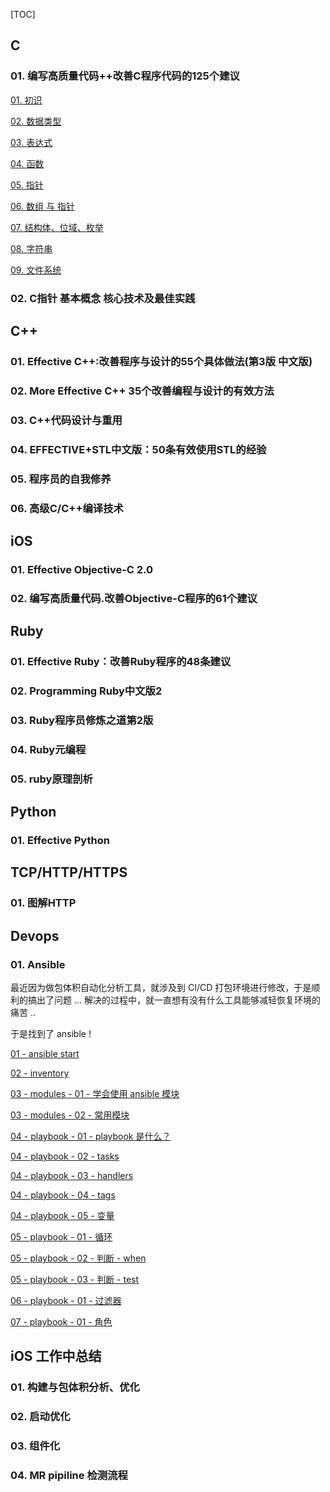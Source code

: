 [TOC]

## C

### 01. 编写高质量代码++改善C程序代码的125个建议

[01. 初识](./125_Suggestions_Writing_High_Quality_Code_for_c/01/initial.md)

[02. 数据类型](./125_Suggestions_Writing_High_Quality_Code_for_c/02/data_type.md)

[03. 表达式](./125_Suggestions_Writing_High_Quality_Code_for_c/03/expression.md)

[04. 函数](./125_Suggestions_Writing_High_Quality_Code_for_c/04/function.md)

[05. 指针](./125_Suggestions_Writing_High_Quality_Code_for_c/05/pointer.md)

[06. 数组 与 指针](./125_Suggestions_Writing_High_Quality_Code_for_c/06/array_pointer.md)

[07. 结构体、位域、枚举](./125_Suggestions_Writing_High_Quality_Code_for_c/07/struct.md)

[08. 字符串](./125_Suggestions_Writing_High_Quality_Code_for_c/08/string.md)

[09. 文件系统](./125_Suggestions_Writing_High_Quality_Code_for_c/09/io.md)



### 02. C指针 基本概念 核心技术及最佳实践





## C++

### 01. Effective C++:改善程序与设计的55个具体做法(第3版 中文版)



### 02. More Effective C++  35个改善编程与设计的有效方法



### 03. C++代码设计与重用



### 04. EFFECTIVE+STL中文版：50条有效使用STL的经验



### 05. 程序员的自我修养



### 06. 高级C/C++编译技术





## iOS

### 01. Effective Objective-C 2.0



### 02. 编写高质量代码.改善Objective-C程序的61个建议







## Ruby

### 01. Effective Ruby：改善Ruby程序的48条建议



### 02. Programming Ruby中文版2



### 03. Ruby程序员修炼之道第2版



### 04. Ruby元编程



### 05. ruby原理剖析





## Python

### 01. Effective Python





## TCP/HTTP/HTTPS

### 01. 图解HTTP





## Devops

### 01. Ansible

最近因为做包体积自动化分析工具，就涉及到 CI/CD 打包环境进行修改，于是顺利的搞出了问题 … 解决的过程中，就一直想有没有什么工具能够减轻恢复环境的痛苦 ..

于是找到了 ansible !

[01 - ansible start](./ansible/01/ansible_start.md)

[02 - inventory](./ansible/02/ansible_inventory.md)

[03 - modules - 01 - 学会使用 ansible 模块](./ansible/03/01/ansible_modules.md)

[03 - modules - 02 - 常用模块](./ansible/03/02/ansible_modules.md)

[04 - playbook - 01 - playbook 是什么？](./ansible/03/01/ansible_playbook.md)

[04 - playbook - 02 - tasks](./ansible/04/02/ansible_playbook.md)

[04 - playbook - 03 - handlers](./ansible/04/03/ansible_playbook.md)

[04 - playbook - 04 - tags](./ansible/04/04/ansible_playbook.md)

[04 - playbook - 05 - 变量](./ansible/04/05/ansible_playbook.md)

[05 - playbook - 01 - 循环](./ansible/05/01/ansible_playbook.md)

[05 - playbook - 02 - 判断 - when](./ansible/05/02/ansible_playbook.md)

[05 - playbook - 03 - 判断 - test](./ansible/05/03/ansible_playbook.md)

[06 - playbook - 01 - 过滤器](./ansible/06/ansible_playbook.md)

[07 - playbook - 01 - 角色](./ansible/07/ansible_playbook.md)



## iOS 工作中总结

### 01. 构建与包体积分析、优化



### 02. 启动优化



### 03. 组件化



### 04. MR pipiline 检测流程


